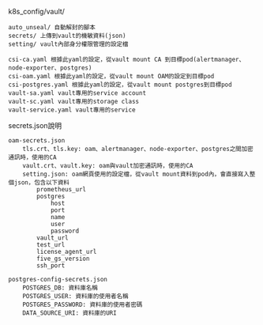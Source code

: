 
k8s_config/vault/

	auto_unseal/ 自動解封的腳本
	secrets/ 上傳到vault的機敏資料(json)
	setting/ vault內部身分權限管理的設定檔

	csi-ca.yaml 根據此yaml的設定，從vault mount CA 到目標pod(alertmanager、node-exporter、postgres)
	csi-oam.yaml 根據此yaml的設定，從vault mount OAM的設定到目標pod
	csi-postgres.yaml 根據此yaml的設定，從vault mount postgres到目標pod
	vault-sa.yaml vault專用的service account
	vault-sc.yaml vault專用的storage class
	vault-service.yaml vault專用的service


secrets.json說明

	oam-secrets.json
		tls.crt、tls.key: oam、alertmanager、node-exporter、postgres之間加密通訊時，使用的CA
		vault.crt、vault.key: oam與vault加密通訊時，使用的CA
		setting.json: oam網頁使用的設定檔，從vault mount資料到pod內，會直接寫入整個json，包含以下資料
			prometheus_url
			postgres
				host
				port
				name
				user
				password
			vault_url
			test_url
			license_agent_url
			five_gs_version
			ssh_port

	postgres-config-secrets.json
		POSTGRES_DB: 資料庫名稱
		POSTGRES_USER: 資料庫的使用者名稱
		POSTGRES_PASSWORD: 資料庫的使用者密碼
		DATA_SOURCE_URI: 資料庫的URI